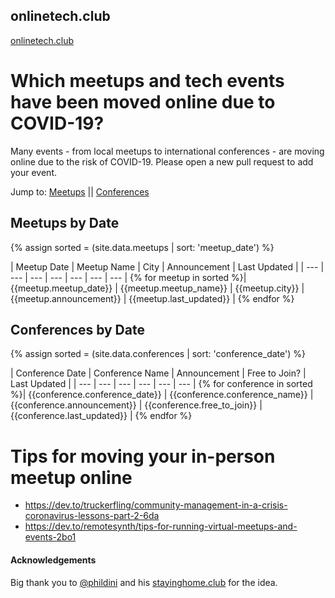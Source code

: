 ## onlinetech.club

[onlinetech.club](http://onlinetech.club)

# Which meetups and tech events have been moved online due to COVID-19?
Many events - from local meetups to international conferences - are moving online due to the risk of COVID-19. Please open a new pull request to add your event.

Jump to: <a href="#meetups">Meetups</a> || <a href="#conferences">Conferences</a>

<a name="meetups"></a>
## Meetups by Date

{% assign sorted = (site.data.meetups | sort: 'meetup_date') %}

| Meetup Date | Meetup Name | City | Announcement | Last Updated |
| --- | --- | --- | --- | --- | --- | --- |
{% for meetup in sorted %}| {{meetup.meetup_date}} | {{meetup.meetup_name}} | {{meetup.city}} | {{meetup.announcement}} | {{meetup.last_updated}} |
{% endfor %}

<a name="conferences"></a>
## Conferences by Date

{% assign sorted = (site.data.conferences | sort: 'conference_date') %}

| Conference Date | Conference Name | Announcement | Free to Join? | Last Updated |
| --- | --- | --- | --- | --- | --- | 
{% for conference in sorted %}| {{conference.conference_date}} | {{conference.conference_name}} | {{conference.announcement}} | {{conference.free_to_join}} | {{conference.last_updated}} |
{% endfor %}


# Tips for moving your in-person meetup online

- https://dev.to/truckerfling/community-management-in-a-crisis-coronavirus-lessons-part-2-6da
- https://dev.to/remotesynth/tips-for-running-virtual-meetups-and-events-2bo1

#### Acknowledgements

Big thank you to [@phildini](https://github.com/phildini) and his [stayinghome.club](https://stayinghome.club/) for the idea.

